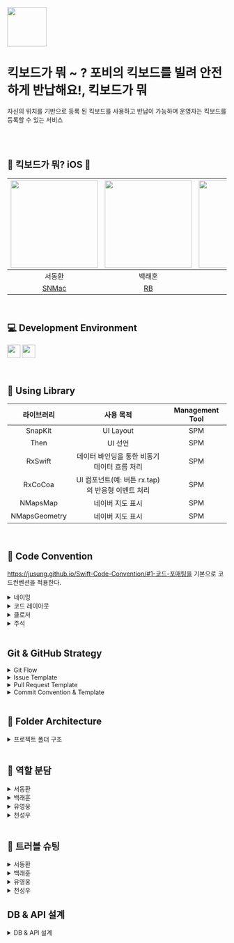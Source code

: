 
<img src ="https://github.com/user-attachments/assets/729870cd-00e3-495a-817d-81a32ece1c82" height="90">


# 킥보드가 뭐 ~ ? 포비의 킥보드를 빌려 안전하게 반납해요!, 킥보드가 뭐
자신의 위치를 기반으로 등록 된 킥보드를 사용하고 반납이 가능하며 운영자는 킥보드를 등록할 수 있는 서비스

<br><br>
## 🛴 킥보드가 뭐? iOS 🛴
<img src="https://github.com/user-attachments/assets/e3d53e12-5685-430e-8350-428e5f89a166" width="200"> | <img src="https://github.com/user-attachments/assets/b820a610-96fe-4cd0-b1c6-122f229c58aa" width="200"> | <img src="https://github.com/user-attachments/assets/1969b83f-d201-4253-a19a-37d75f416d09" width="200"> | <img src="https://github.com/user-attachments/assets/1e65418d-bc56-47f7-a0f9-a85788a9a71c" width="200"> |
:---------:|:----------:|:---------:|:---------:|
서동환 | 백래훈 | 유영웅 | 천성우 |
[SNMac](https://github.com/SNMac) | [RB](https://github.com/RaeBaek) | [Quarang](https://github.com/QuaRang1225) | [cjs1399](https://github.com/cjs1399) |
<br>



## 💻 Development Environment

<img src ="https://img.shields.io/badge/Xcode-16.3-blue?logo=xcode" height="30"> <img src ="https://img.shields.io/badge/iOS-16.0-white.svg" height="30">

<br>

## 📖 Using Library

라이브러리 | 사용 목적 | Management Tool
:---------:|:----------:|:---------:
SnapKit | UI Layout | SPM
Then | UI 선언 | SPM
RxSwift | 데이터 바인딩을 통한 비동기 데이터 흐름 처리 | SPM
RxCoCoa | UI 컴포넌트(예: 버튼 rx.tap)의 반응형 이벤트 처리 | SPM
NMapsMap | 네이버 지도 표시 | SPM
NMapsGeometry | 네이버 지도 표시 | SPM

<br>

## 📝 Code Convention
https://jusung.github.io/Swift-Code-Convention/#1-코드-포매팅을 기본으로 코드컨벤션을 적용한다.
<details>
<summary> 네이밍 </summary>
<div markdown="1">
  - UpperCamelCase 사용

```swift
// - example

struct MyTicketResponseDTO {
}

class UserInfo {
}
```

## **📌 함수**

 - **lowerCamelCase** 사용하고 동사로 시작

```swift
// - example

private func setDataBind() {
}
```

### **뷰 전환**

- pop, push, present, dismiss
- 동사 + To + 목적지 뷰 (다음에 보일 뷰)
- dismiss는 dismiss + 현재 뷰

```swift
// - example pop, push, present

popToFirstViewController()
pushToFirstViewController()
presentToFirstViewController()

dismissFirstViewController()
```

### **register**

- register + 목적어

```swift
// - example

setRegister()
```

### addTarget

```swift
// - example

setAddTarget()
```

### **서버통신**

- 서비스함수명 + WithAPI

```swift
// - example

fetchListWithAPI()

requestListWithAPI()
```

fetch는 무조건 성공

request는 실패할 수도 있는 요청

### **애니메이션**

- 동사원형 + 목적어 + WithAnimation

```swift
showButtonsWithAnimation()
```


### **델리게이트**

delegate 메서드는 프로토콜명으로 네임스페이스를 구분

**좋은 예:**

```swift
protocol UserCellDelegate {
  func userCellDidSetProfileImage(_ cell: UserCell)
  func userCell(_ cell: UserCell, didTapFollowButtonWith user: User)
}

protocol UITableViewDelegate {
	func tableview( ....) 
	func tableview...
}

protocol JunhoViewDelegate {
	func junhoViewTouched()
	func junhoViewScrolled()
}
```

Delegate 앞쪽에 있는 단어를 중심으로 메서드 네이밍하기

**나쁜 예:**

```swift
protocol UserCellDelegate {
	// userCellDidSetProfileImage() 가 옳음
  func didSetProfileImage()
  func followPressed(user: User)

  // `UserCell`이라는 클래스가 존재할 경우 컴파일 에러 발생  (userCell 로 해주자)
  func UserCell(_ cell: UserCell, didTapFollowButtonWith user: User)
}
```

함수 이름 앞에는 되도록이면 `get`을 붙이지 않습니다.

## **📌 변수, 상수**

- **lowerCamelCase** 사용

```swift
let userName: String
```

## **📌 열거형**

- 각 case 에는 **lowerCamelCase** 사용

```swift
enum UserType {
	case viewDeveloper
	case serverDeveloper
}
```

## **📌 약어**

약어로 시작하는 경우 소문자로 표기, 그 외에는 항상 대문자

```swift
// 좋은 예:
let userID: Int?
let html: String?
let websiteURL: URL?
let urlString: String?
```

```swift
// 나쁜 예:
let userId: Int?
let HTML: String?
let websiteUrl: NSURL?
let URLString: String?
```

## **📌 통신 모델**

DTO 든 다른 모델이든, 최상위 모델의 네이밍 끝에는 ~”Model” 붙이기

```swift
// MARK: - IndivisualDashBoardModel
struct **IndivisualDashboardModel**: Codable {
    let status: Int
    let success: Bool
    let message: String
    let data: IndivisualData
}

struct IndivisualData: Codable {
    let myPuzzle: MyPuzzle
    let userPuzzleBoard: [UserPuzzleBoard]
    let isReviewDay: Bool
}

struct MyPuzzle: Codable {
    let nickname: String
    let puzzleCount: Int 
}

struct UserPuzzleBoard: Codable {
    let reviewDay, reviewDate: String
    let reviewId: Int?
}
```

## **📌 기타 함수 네이밍**

```swift
setStyles() : 속성 설정
setLayout() : 레이아웃 관련 코드
setDataBind() : 배열 항목 세팅. 컬렉션뷰 에서 리스트 초기 세팅할때
setAddTarget() : addtarget 모음
setDelegate() : delegate, datasource 모음
setCollectionView() : 컬렉션뷰 관련 세팅
setTableView() : 테이블뷰 관련 세팅
initCell() : 셀 데이터 초기화
setRegister() : 셀 xib 등록.
setNotification() : NotificationCenter addObserver 모음
```
</div>
</details>

<details>
<summary> 코드 레이아웃 </summary>
<div markdown="1">
들여쓰기에는 탭(tab) 대신 4개의 space를 사용합니다.
- 콜론(`:`)을 쓸 때에는 콜론의 오른쪽에만 공백을 둡니다.
    
    `let names: [String: String]?`
    
    `let name: String`
    
- 연산자 오버로딩 함수 정의에서는 연산자와 괄호 사이에 한 칸 띄어씁니다.
    
    `func ** (lhs: Int, rhs: Int)`
    

## **📌 줄바꿈**

- 함수를 호출하는 코드가 최대 길이를 초과하는 경우에는 파라미터 이름을 기준으로 줄바꿈합니다.
파라미터가 4개 이상이면 줄바꿈하도록!!
    
    단, 파라미터에 클로저가 2개 이상 존재하는 경우에는 무조건 내려쓰기합니다.
    
    ```swift
    UIView.animate(
      withDuration: 0.25,
      animations: {
        // doSomething()
      },
      completion: { finished in
        // doSomething()
      }
    )
    ```
    
- `if let` 구문이 길 경우에는 줄바꿈하고 한 칸 들여씁니다.
    
    ```swift
    if let user = self.veryLongFunctionNameWhichReturnsOptionalUser(),
      let name = user.veryLongFunctionNameWhichReturnsOptionalName(),
      user.gender == .female {
      // ...
    }
    ```
    
- `guard let` 구문이 길 경우에는 줄바꿈하고 한 칸 들여씁니다. `else`는 마지막 줄에 붙여쓰기
    
    ```swift
    guard let user = self.veryLongFunctionNameWhichReturnsOptionalUser(),
      let name = user.veryLongFunctionNameWhichReturnsOptionalName(),
      user.gender == .female else { return }
    
    guard let self = self 
    else { return } (X)
    
    guard let self = self else { return } (O)
    ```
    
- `else` 구문이 길 시 줄바꿈

## 📌 빈 줄

- 빈 줄에는 공백이 포함되지 않도록 합니다. ( 띄어쓰기 쓸데없이 넣지 말기? )
- 모든 파일은 빈 줄로 끝나도록 합니다. ( 끝에 엔터 하나 넣기?)
- MARK 구문 위와 아래에는 공백이 필요합니다.
    
    ```swift
    // MARK: Layout
    
    override func layoutSubviews() {
      // doSomething()
    }
    
    // MARK: Actions
    
    override func menuButtonDidTap() {
      // doSomething()
    }
    ```
    

## **📌 임포트**

모듈 임포트는 알파벳 순으로 정렬합니다. 내장 프레임워크를 먼저 임포트하고, 빈 줄로 구분하여 서드파티 프레임워크를 임포트합니다.

```swift
import UIKit

import Moya
import SnapKit
import SwiftyColor
import Then
```

```swift
import UIKit

import SwiftyColor
import SwiftyImage
import JunhoKit
import Then
import URLNavigator
```
</div>
</details>


<details>
<summary> 클로저 </summary>
<div markdown="1">

- 파라미터와 리턴 타입이 없는 Closure 정의시에는 `() -> Void`를 사용합니다.
    
    **좋은 예:**
    
    ```
    let completionBlock: (() -> Void)?
    ```
    
    **나쁜 예:**
    
    `let completionBlock: (() -> ())? let completionBlock: ((Void) -> (Void))?`
    
- Closure 정의시 파라미터에는 괄호를 사용하지 않습니다.
    
    **좋은 예:**
    
    ```swift
    { operation, responseObject in
      // doSomething()
    }
    ```
    
    **나쁜 예:**
    
    ```swift
    { (operation, responseObject) in
      // doSomething()
    }
    ```
    
- Closure 정의시 가능한 경우 타입 정의를 생략합니다.
    
    **좋은 예:**
    
    ```swift
    ...,
    completion: { finished in
      // doSomething()
    }
    ```
    
    **나쁜 예:**
    
    ```swift
    ...,
    completion: { (finished: Bool) -> Void in
      // doSomething()
    }
    
    completion: { data -> Void in
      // doSomething()
    } (X)
    ```
    
- Closure 호출시 또다른 유일한 Closure를 마지막 파라미터로 받는 경우, 파라미터 이름을 생략합니다.
    
    **좋은 예:**
    
    ```swift
    UIView.animate(withDuration: 0.5) {
      // doSomething()
    }
    ```
    
    **나쁜 예:**
    
    ```swift
    UIView.animate(withDuration: 0.5, animations: { () -> Void in
      // doSomething()
    })
    ```
    
</details>

<details>
<summary> 주석 </summary>
<div markdown="1">
코드는 가능하면 자체적으로 문서가 되어야 하므로, 코드와 함께 있는 인라인(inline) 주석은 피한다.

## 📌 MARK 주석

```swift
// MARK: - UI Components

// MARK: - View Life Cycle

// MARK: - Initializer

// MARK: - Properties

// MARK: - Layout Helper

// MARK: - Methods    

// MARK: - @objc Methods

// MARK: Actions

// MARK: - Network
> 네트워크 목적을 가진 함수들

```

## 📌 퀵헬프 주석

커스텀 메서드, 프로토콜, 클래스의 경우에 퀵헬프 주석 달기

```swift
/// (서머리 부분)
/// (디스크립션 부분)

class MyClass {
    let myProperty: Int

    init(myProperty: Int) {
        self.myProperty = myProperty
    }
}

/**summary
- note: 설명

- parameters:
    - property: 프로퍼티

- throws: 오류가 발생하면 customError의 한 케이스를 throw
- returns: "\\(name)는 ~" String
*/
func printProperty(property: Int) {
        print(property)
    }

// 카카오 로그인 API 뜯어보면
// 서머리랑 디스크립션 엄청 잘되어있긴해
// --> 오픈 소스라서!!
// 그건 PR에서 하는걸로..?
```

</details>

<br>

##   Git & GitHub Strategy

<details>
<summary>  Git Flow </summary>
<div markdown="1">

```
1. 작업 폴더를 만들고 초기 세팅
	git init
	git remote add upstream [원본 레포 주소]
	git remote add origin [내 fork 레포 주소]

2. 로컬 main에서 최신 develop 가져오고, origin에도 반영
	git switch main
	git pull upstream develop  # ✅ 공식 develop을 기준으로 최신 상태 가져오기
	
	git switch -c develop      # develop 브랜치 없으면 새로 만들고
	git push origin develop    # ✅ origin에 develop 브랜치 업로드

3. GitHub에 이슈 생성  ( 이슈 템플릿에 맞춰서 )
	"[Prefix] 작업 목표"
	자기 라벨 + Prefix 라벨 선택
	ex) [Design] Weather View 디자인
	
4. 로컬에서 작업 브랜치 생성
	git switch -c feature/#이슈번호-작업명	
	
5. 작업 하기
	git add
	git commit -m "[Feat] #(이슈번호) - (해당작업)"
	
6. 충돌 해결 후 PR 올리기
	git pull upstream develop      # ✅ 최신 develop 기준으로 충돌 해결
	# 충돌 시 Kraken 등으로 해결
	git push origin [작업 브랜치명]
	코드리뷰 최소 2인

7. 머지하기

8. 내 노트북의 작업공간으로 돌아오기
	git checkout develop (main)
	다시 2번부터 진행
  ```

</details>

<details>
<summary>  Issue Template </summary>
<div markdown="1">

```markup
## 👨🏻‍💻 이슈 요약
<!-- 이유에 대해 설명해주세요. -->
- 프로젝트 초기 세팅

## ✅ 체크 리스트
<!-- 해야 할 일을 적어주세요. -->
- [ ] 프로젝트 초기 세팅
```

</details>

<details>
<summary>  Pull Request Template </summary>
<div markdown="1">

```markup
## 💭 작업 배경
<!-- 아래 리스트를 지우고, 작업하게 된 배경을 적어주세요. -->
 - 작업 내용 1
 - 작업 내용 2

## 🌤️ PR POINT
<!-- 작업 내용 및 덧붙이고 싶은 내용이 있다면! -->

## 📸 스크린샷
<!-- 작업한 화면이 있다면 스크린 샷으로 첨부해주세요. -->

|    구현 내용    |   스크린샷   |
| :-------------: | :----------: |
| GIF | <img src = "" width ="250">|

## 🌈 관련 이슈
<!-- 작업한 이슈번호를 # 뒤에 붙여주세요. 수고했습니다~* -->
- Resolved: #
```

</details>

<details>
<summary> Commit Convention & Template </summary>
<div markdown="1">

- ex) feat: #18 - DIContainer 및 UseCase 리팩토링 및 ViewModel 의존성 주입 개선
```
- ype
    
    
    | **타입** | **설명** |
    | --- | --- |
    | **feat** | 새로운 기능 추가 |
    | **fix** | 버그 수정 |
    | **refactor** | 코드 리팩터링 (기능 변화 없음) |
    | **style** | 코드 포맷팅, 세미콜론 누락 등 (코드 변경 없음) |
    | **docs** | 문서 수정 (README, 주석 등) |
    | **test** | 테스트 코드 추가 또는 수정 |
    | **chore** | 빌드 업무 수정, 패키지 매니저 수정 등 |
    | **perf** | 성능 개선 관련 변경 |
    | **ci** | CI/CD 설정 수정 |
    | **build** | 빌드 관련 파일 수정 (예: Xcode 프로젝트 수정 등) |
    | merge | 머지 |
    | comment | 주석 추가/수정/삭제 |
    - fix: 사용자 정보 수정 시 크래시 버그 해결
    - docs: README에 API 명세 추가
    - style: 들여쓰기 및 불필요한 개행 정리
    - refactor: RideService 로직 분리 및 리팩토링
    - test: Ride 모델 단위 테스트 추가
    - chore: Podfile 업데이트 및 SnapKit 버전 고정
```

</details>

<br>

## 📂 Folder Architecture

<details>
<summary> 프로젝트 폴더 구조 </summary>
<div markdown="1">

```bash
WhatIsKickboard/
├── App
│   ├── AppDelegate.swift
│   ├── SceneDelegate.swift
│   └── DI/
├── Domain
│   ├── Entity
│   ├── RepositoryInterface
│   └── UseCaseInterface
├── Data
│   ├── Model
│   ├── RepositoryImpl
│   ├── UseCaseImpl
│   ├── Service
│   └── CoreData
├── Presentation
│   ├── Shared/
│   ├── Common/
│   ├── UIModels/
│   └── Views/
│       └── Main/
│           ├── Cell/
│           ├── View/
│           ├── ViewController/
│           └── ViewModel/
├── Resources/
│   ├── Assets.xcassets
│   ├── Fonts/
│   ├── Extensions/
│   └── Constants.swift
└── Utils/
```
  
</details>

<br>
	
## 🌷 역할 분담
<details>
<summary> 서동환 </summary>
<div markdown="1">
	
 - (기존) 디자인, 네이버 지도 API Manager, 메인화면, 사용자 위치 기반 주소 검색, 킥보드 상태 Model, 킥보드 등록
</div>
</details>
	
<details>
<summary> 백래훈 </summary>
<div markdown="1"> 

 - (기존) 프로젝트 초기 환경 세팅, 마이페이지, 사용자 이용내역, 킥보드 등록 내역, 로그아웃 / 회원탈퇴, 탭바
</div>
</details>
  
<details>
<summary> 유영웅 </summary>
<div markdown="1">

 - (기존) 발표자료, 디자인, CoreData API Manager, RDB 설계 및 ERD 작성, 로그인/회원가입/이름 설정 및 스플래쉬 뷰

</div>
</details>

<details>
<summary> 천성우 </summary>
<div markdown="1">
	
 - (기존) 발표, 디자인, 킥보드 반납, 사진 촬영 및 이미지 사용, 킥보드 등록, CustomUI
 - (추가) ReadMe
 

</div>
</details>
  
<br>
	
## 💭 트러블 슈팅
<details>
<summary> 서동환 </summary>
<div markdown="1">
	


</div>
</details>

<details>
<summary> 백래훈 </summary>
<div markdown="1">


</div>
</details>

  
<details>

 <summary> 유영웅 </summary>
<div markdown="1">


</div>
</details>
<details>
<summary> 천성우 </summary>
<div markdown="1">


</div>
</details>

## DB & API 설계
<details>
<summary> DB & API 설계 </summary>

- ERD
<img width="787" alt="스크린샷 2025-05-02 오후 1 53 24" src="https://github.com/user-attachments/assets/039fc260-5cf9-4709-9e06-24b8caeeb311" />

```
Table users {
  id uuid [pk]
  name String
  email String
  password String
  role: String
  current_kickboard_ride_id uuid [ref: > rides.id]
}

Table kickboard {
  id uuid [pk]
  latitude float
  longitude float
  battery int
  address String
  status String 
}

Table rides {
  id UUID [pk]
  userId UUID [ref: > users.id]
  kickboardId UUID [ref: > kickboard.id]
  startTime Date
  endTime Date
  address String
  startLatitude Double
  startLongitude Double
  endLatitude Double
  endLongitude Double
  battery Int
  price Int
  imagePath String
}



Ref: "rides"."id" < "rides"."endTime"
```
    
- API 명세 (절대수정금지)
    
    
    | api | type(예상) | request | response | note |
    | --- | --- | --- | --- | --- |
    | login | post | sign | UserResponse | 로그인 시 토큰 저장(UUID - UserDefaults) 후 role값으로 재요청 |
    | createUser | post | sign | UserResponse | role값으로 재요청 |
    | getUser | get | - | UserResponse |  |
    | patchUser | patch | user | UserResponse | 이름 저장/이름 수정/비밀번호 변경 등  작업 후 성패 유무 반환 |
    | logout | - | - | - |  |
    | deleteUser | delete | password | - |  |
    | getKickboard | post | UUID(kickboard) | KickboardResponse |  |
    | getKickboardList | get | - | Array<KickboardResponse> |  |
    | getKickboardRide | post | UUID(kickboard) | RideResponse |  |
    | getKickboardRideList | post | UUID(user) | Array<RideResponse> |  |
    | createKickboard | post | createKickboard | - | 해당 kickboard 생성 |
    | rentKickboard | post | rentKickboard | - | 입력한 값으로 ride 및 kickboard 업데이트 |
    | returnKickboard | post | returnKickboard | - | 입력한 값으로 ride 및 kickboard 업데이트 |
    | declareKickboard | patch | UUID(kickboard) | - | 킥보드 신고 |
    | deleteKickboard | delete | UUID(kickboard) | - | 킥보드 삭제 |
- DTO 명세
    
    ## Request
    
    - sign
        
        ```swift
        {
        	email: String
        	password: String
        }
        ```
        
    - user
        
        ```swift
        {
        	id: UUID
        	name: String
        	email: String
        	password: String
        	role: String 
        	ride: [KickboardRide]
        }
        ```
        
    - createKickboard
        
        ```swift
        {
        	latitude: Double
          longitude: Double
          battery: Int
          address: String
        }
        ```
        
    - rentKickboard
        
        ```swift
        {
        	id: UUID
        	latitude: Double
        	longitude: Double
        	address: String
        }
        ```
        
    - returnKickboard
        
        ```swift
        {
        	id: UUID
        	latitude: Double
          longitude: Double
          battery: Int
          address: String
          imagePath: String
        }
        ```
        
    
    ### Response
    
    - UserResponse
        
        ```swift
        {
        	id: UUID
        	name: String
        	email: String
        	password: String
        	role: String          // "GUEST", "USER"
        	current_kickboard_ride_id: UUID
        }
        ```
        
    - KickboardResponse
        
        ```swift
        {
        	id: UUID
        	latitude: Double
          longitude: Double
          address: String
          battery: Int
        	status: String       // "ABLE", "DECLARED", "LOW_BATTERY", "IMPOSSIBILITY"
        }
        ```
        
    - RideResponse
        
        ```swift
        {
        	id: UUID
          userId: UUID
          kickboardId UUID
          startTime Date
          endTime Date
          address: String
          startLatitude Double
          startLongitude Double
          endLatitude Double
          endLongitude Double
          battery: Int
          price Int
          imagePath String
        }
        ```
        </div>
</details>
